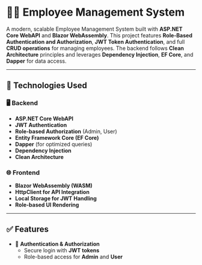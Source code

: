 # 👨‍💼 Employee Management System

A modern, scalable Employee Management System built with **ASP.NET Core WebAPI** and **Blazor WebAssembly**. This project features **Role-Based Authentication and Authorization**, **JWT Token Authentication**, and full **CRUD operations** for managing employees. The backend follows **Clean Architecture** principles and leverages **Dependency Injection**, **EF Core**, and **Dapper** for data access.

---

## 🔧 Technologies Used

### 🖥 Backend
- **ASP.NET Core WebAPI**
- **JWT Authentication**
- **Role-based Authorization** (Admin, User)
- **Entity Framework Core (EF Core)**
- **Dapper** (for optimized queries)
- **Dependency Injection**
- **Clean Architecture**

### 🌐 Frontend
- **Blazor WebAssembly (WASM)**
- **HttpClient for API Integration**
- **Local Storage for JWT Handling**
- **Role-based UI Rendering**

---

## ✅ Features

- 🔐 **Authentication & Authorization**
  - Secure login with **JWT tokens**
  - Role-based access for **Admin** and **User**
